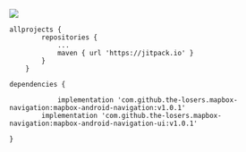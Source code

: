 [![](https://jitpack.io/v/the-losers/mapbox-navigation.svg)](https://jitpack.io/#the-losers/mapbox-navigation)

```
allprojects {
		repositories {
			...
			maven { url 'https://jitpack.io' }
		}
	}
 ```
  
``` 
dependencies {

	        implementation 'com.github.the-losers.mapbox-navigation:mapbox-android-navigation:v1.0.1'
		implementation 'com.github.the-losers.mapbox-navigation:mapbox-android-navigation-ui:v1.0.1'
		
} 
```
